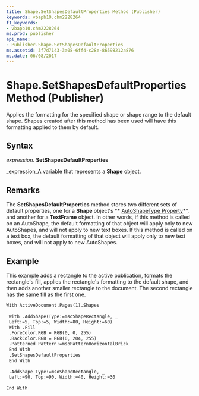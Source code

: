 ```yaml
---
title: Shape.SetShapesDefaultProperties Method (Publisher)
keywords: vbapb10.chm2228264
f1_keywords:
- vbapb10.chm2228264
ms.prod: publisher
api_name:
- Publisher.Shape.SetShapesDefaultProperties
ms.assetid: 3f7d7143-3a08-6ff4-c28e-86598212a876
ms.date: 06/08/2017
---
```



# Shape.SetShapesDefaultProperties Method (Publisher)

Applies the formatting for the specified shape or shape range to the default shape. Shapes created after this method has been used will have this formatting applied to them by default.


## Syntax

 _expression_. **SetShapesDefaultProperties**

 _expression_A variable that represents a  **Shape** object.


## Remarks

The  **SetShapesDefaultProperties** method stores two different sets of default properties, one for a **Shape** object's ** [AutoShapeType Property](Publisher.Shape.AutoShapeType.md)**, and another for a  **TextFrame** object. In other words, if this method is called on an AutoShape, the default formatting of that object will apply only to new AutoShapes, and will not apply to new text boxes. If this method is called on a text box, the default formatting of that object will apply only to new text boxes, and will not apply to new AutoShapes.


## Example

This example adds a rectangle to the active publication, formats the rectangle's fill, applies the rectangle's formatting to the default shape, and then adds another smaller rectangle to the document. The second rectangle has the same fill as the first one.


```vb
With ActiveDocument.Pages(1).Shapes 
 
 With .AddShape(Type:=msoShapeRectangle, _ 
 Left:=5, Top:=5, Width:=80, Height:=60) 
 With .Fill 
 .ForeColor.RGB = RGB(0, 0, 255) 
 .BackColor.RGB = RGB(0, 204, 255) 
 .Patterned Pattern:=msoPatternHorizontalBrick 
 End With 
 .SetShapesDefaultProperties 
 End With 
 
 .AddShape Type:=msoShapeRectangle, _ 
 Left:=90, Top:=90, Width:=40, Height:=30 
 
End With 

```


